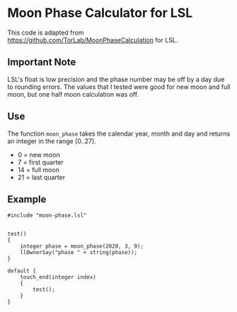 # Moon Phase Calculator for LSL

This code is adapted from 
https://github.com/TorLab/MoonPhaseCalculation
for LSL. 

## Important Note

LSL's float is low precision and the phase number may be off by a day
due to rounding errors.
The values that I tested were good for new moon and full moon, 
but one half moon calculation was off.

## Use

The function `moon_phase` takes 
the calendar year, month and day
and returns an integer in the range [0..27].

* 0 = new moon
* 7 = first quarter
* 14 = full moon
* 21 = last quarter


## Example

```lsl
#include "moon-phase.lsl" 


test()
{
    integer phase = moon_phase(2020, 3, 9);
    llOwnerSay("phase " + string(phase));
}

default {
    touch_end(integer index)
    {
        test();
    }
}
```
